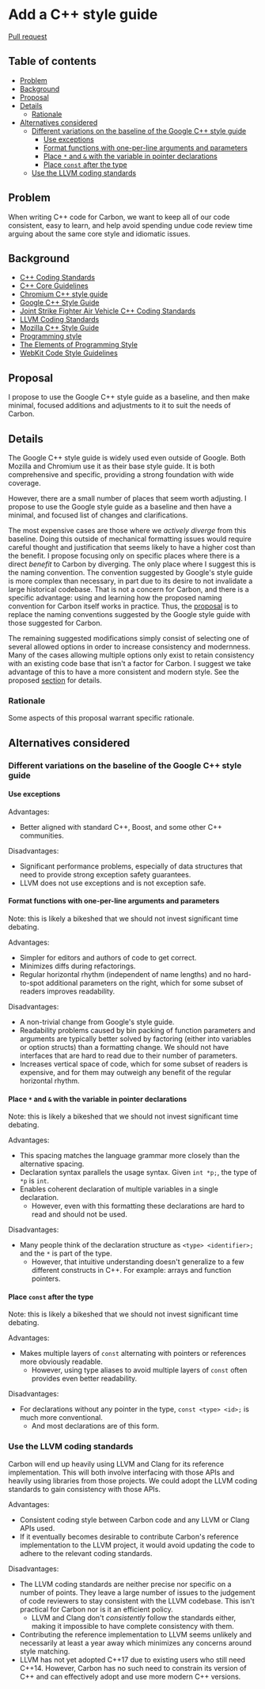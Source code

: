 # Add a C++ style guide

<!--
Part of the Carbon Language project, under the Apache License v2.0 with LLVM
Exceptions. See /LICENSE for license information.
SPDX-License-Identifier: Apache-2.0 WITH LLVM-exception
-->

[Pull request](https://github.com/carbon-language/carbon-lang/pull/113)

<!-- toc -->

## Table of contents

-   [Problem](#problem)
-   [Background](#background)
-   [Proposal](#proposal)
-   [Details](#details)
    -   [Rationale](#rationale)
-   [Alternatives considered](#alternatives-considered)
    -   [Different variations on the baseline of the Google C++ style guide](#different-variations-on-the-baseline-of-the-google-c-style-guide)
        -   [Use exceptions](#use-exceptions)
        -   [Format functions with one-per-line arguments and parameters](#format-functions-with-one-per-line-arguments-and-parameters)
        -   [Place `*` and `&` with the variable in pointer declarations](#place--and--with-the-variable-in-pointer-declarations)
        -   [Place `const` after the type](#place-const-after-the-type)
    -   [Use the LLVM coding standards](#use-the-llvm-coding-standards)

<!-- tocstop -->

## Problem

When writing C++ code for Carbon, we want to keep all of our code consistent,
easy to learn, and help avoid spending undue code review time arguing about the
same core style and idiomatic issues.

## Background

-   [C++ Coding Standards](https://dl.acm.org/doi/book/10.5555/1036281)
-   [C++ Core Guidelines](http://isocpp.github.io/CppCoreGuidelines/CppCoreGuidelines)
-   [Chromium C++ style guide](https://chromium.googlesource.com/chromium/src/+/master/styleguide/c++/c++.md)
-   [Google C++ Style Guide](https://google.github.io/styleguide/cppguide.html)
-   [Joint Strike Fighter Air Vehicle C++ Coding Standards](https://stroustrup.com/JSF-AV-rules.pdf)
-   [LLVM Coding Standards](https://llvm.org/docs/CodingStandards.html)
-   [Mozilla C++ Style Guide](https://firefox-source-docs.mozilla.org/code-quality/coding-style/coding_style_cpp.html)
-   [Programming style](https://en.wikipedia.org/wiki/Programming_style)
-   [The Elements of Programming Style](https://dl.acm.org/doi/book/10.5555/578130)
-   [WebKit Code Style Guidelines](https://webkit.org/code-style-guidelines/)

## Proposal

I propose to use the Google C++ style guide as a baseline, and then make
minimal, focused additions and adjustments to it to suit the needs of Carbon.

## Details

The Google C++ style guide is widely used even outside of Google. Both Mozilla
and Chromium use it as their base style guide. It is both comprehensive and
specific, providing a strong foundation with wide coverage.

However, there are a small number of places that seem worth adjusting. I propose
to use the Google style guide as a baseline and then have a minimal, and focused
list of changes and clarifications.

The most expensive cases are those where we _actively diverge_ from this
baseline. Doing this outside of mechanical formatting issues would require
careful thought and justification that seems likely to have a higher cost than
the benefit. I propose focusing only on specific places where there is a direct
_benefit_ to Carbon by diverging. The only place where I suggest this is the
naming convention. The convention suggested by Google's style guide is more
complex than necessary, in part due to its desire to not invalidate a large
historical codebase. That is not a concern for Carbon, and there is a specific
advantage: using and learning how the proposed naming convention for Carbon
itself works in practice. Thus, the
[proposal](/docs/project/cpp_style_guide.md#naming-conventions) is to replace
the naming conventions suggested by the Google style guide with those suggested
for Carbon.

The remaining suggested modifications simply consist of selecting one of several
allowed options in order to increase consistency and modernness. Many of the
cases allowing multiple options only exist to retain consistency with an
existing code base that isn't a factor for Carbon. I suggest we take advantage
of this to have a more consistent and modern style. See the proposed
[section](/docs/project/cpp_style_guide.md#carbon-local-guidance) for details.

### Rationale

Some aspects of this proposal warrant specific rationale.

## Alternatives considered

### Different variations on the baseline of the Google C++ style guide

#### Use exceptions

Advantages:

-   Better aligned with standard C++, Boost, and some other C++ communities.

Disadvantages:

-   Significant performance problems, especially of data structures that need to
    provide strong exception safety guarantees.
-   LLVM does not use exceptions and is not exception safe.

#### Format functions with one-per-line arguments and parameters

Note: this is likely a bikeshed that we should not invest significant time
debating.

Advantages:

-   Simpler for editors and authors of code to get correct.
-   Minimizes diffs during refactorings.
-   Regular horizontal rhythm (independent of name lengths) and no hard-to-spot
    additional parameters on the right, which for some subset of readers
    improves readability.

Disadvantages:

-   A non-trivial change from Google's style guide.
-   Readability problems caused by bin packing of function parameters and
    arguments are typically better solved by factoring (either into variables or
    option structs) than a formatting change. We should not have interfaces that
    are hard to read due to their number of parameters.
-   Increases vertical space of code, which for some subset of readers is
    expensive, and for them may outweigh any benefit of the regular horizontal
    rhythm.

#### Place `*` and `&` with the variable in pointer declarations

Note: this is likely a bikeshed that we should not invest significant time
debating.

Advantages:

-   This spacing matches the language grammar more closely than the alternative
    spacing.
-   Declaration syntax parallels the usage syntax. Given `int *p;`, the type of
    `*p` is `int`.
-   Enables coherent declaration of multiple variables in a single declaration.
    -   However, even with this formatting these declarations are hard to read
        and should not be used.

Disadvantages:

-   Many people think of the declaration structure as `<type> <identifier>;` and
    the `*` is part of the type.
    -   However, that intuitive understanding doesn't generalize to a few
        different constructs in C++. For example: arrays and function pointers.

#### Place `const` after the type

Note: this is likely a bikeshed that we should not invest significant time
debating.

Advantages:

-   Makes multiple layers of `const` alternating with pointers or references
    more obviously readable.
    -   However, using type aliases to avoid multiple layers of `const` often
        provides even better readability.

Disadvantages:

-   For declarations without any pointer in the type, `const <type> <id>;` is
    much more conventional.
    -   And most declarations are of this form.

### Use the LLVM coding standards

Carbon will end up heavily using LLVM and Clang for its reference
implementation. This will both involve interfacing with those APIs and heavily
using libraries from those projects. We could adopt the LLVM coding standards to
gain consistency with those APIs.

Advantages:

-   Consistent coding style between Carbon code and any LLVM or Clang APIs used.
-   If it eventually becomes desirable to contribute Carbon's reference
    implementation to the LLVM project, it would avoid updating the code to
    adhere to the relevant coding standards.

Disadvantages:

-   The LLVM coding standards are neither precise nor specific on a number of
    points. They leave a large number of issues to the judgement of code
    reviewers to stay consistent with the LLVM codebase. This isn't practical
    for Carbon nor is it an efficient policy.
    -   LLVM and Clang don't _consistently_ follow the standards either, making
        it impossible to have complete consistency with them.
-   Contributing the reference implementation to LLVM seems unlikely and
    necessarily at least a year away which minimizes any concerns around style
    matching.
-   LLVM has not yet adopted C++17 due to existing users who still need C++14.
    However, Carbon has no such need to constrain its version of C++ and can
    effectively adopt and use more modern C++ versions.
